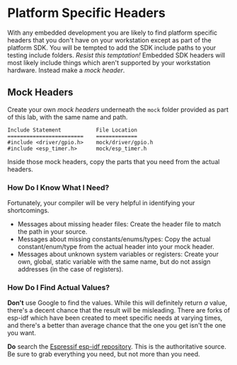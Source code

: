 # Platform Specific Headers

With any embedded development you are likely to find platform specific headers that you don't have on your workstation except as part of the platform SDK.  You will be tempted to add the SDK include paths to your testing include folders.  *Resist this temptation!*  Embedded SDK headers will most likely include things which aren't supported by your workstation hardware.  Instead make a *mock header*.  

## Mock Headers

Create your own *mock headers* underneath the `mock` folder provided as part of this lab, with the same name and path.

    Include Statement           File Location
    ========================    =============
    #include <driver/gpio.h>    mock/driver/gpio.h
    #include <esp_timer.h>      mock/esp_timer.h

Inside those mock headers, copy the parts that you need from the actual headers.

### How Do I Know What I Need?

Fortunately, your compiler will be very helpful in identifying your shortcomings.

* Messages about missing header files:  Create the header file to match the path in your source.
* Messages about missing constants/enums/types: Copy the actual constant/enum/type from the actual header into your mock header.
* Messages about unknown system variables or registers: Create your own, global, static variable with the same name, but do not assign addresses (in the case of registers).

### How Do I Find Actual Values?

**Don't** use Google to find the values.  While this will definitely return _a_ value, there's a decent chance that the result will be misleading.  There are forks of esp-idf which have been created to meet specific needs at varying times, and there's a better than average chance that the one you get isn't the one you want.

**Do** search the [Espressif esp-idf repository](https://github.com/espressif/esp-idf/).  This is the authoritative source.  Be sure to grab everything you need, but not more than you need.